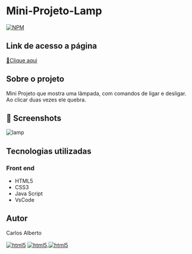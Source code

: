 # Mini-Projeto-Lamp

[![NPM](https://img.shields.io/npm/l/react)](https://github.com/carllos-alberto/Mini-Projeto-Lamp/blob/master/Licence) 

## Link de acesso a página
<p><a href="https://mini-projeto-lamp.vercel.app/" target="_blank">🔗Clique aqui</a></p>

## Sobre o projeto
Mini Projeto que mostra uma lâmpada, com comandos de ligar e desligar. Ao clicar duas vezes ele quebra. 

## 📌 Screenshots
![lamp](https://user-images.githubusercontent.com/81397233/233239665-1fe961bc-fbf6-47a8-a9f5-78a72d8b9fc6.png)

## Tecnologias utilizadas
### Front end
- HTML5  
- CSS3
- Java Script
- VsCode

## Autor

Carlos Alberto
<div>
 <a href = "mailto:carllos.seg@gmail.com" target="_blank"><img align="center" alt="html5" src="https://img.shields.io/badge/Gmail-D14836?style=for-the-badge&logo=gmail&logoColor=white"/></a>
 <a href="https://www.linkedin.com/in/carlosalbertodesenvolvedorfrontend" target="_blank"><img align="center" alt="html5" src="https://img.shields.io/badge/LinkedIn-0077B5?style=for-the-badge&logo=linkedin&logoColor=white">
  <a href="https://github.com/carllos-alberto" target="_blank"><img align="center" alt="html5" src="https://img.shields.io/badge/GitHub-100000?style=for-the-badge&logo=github&logoColor=white">

